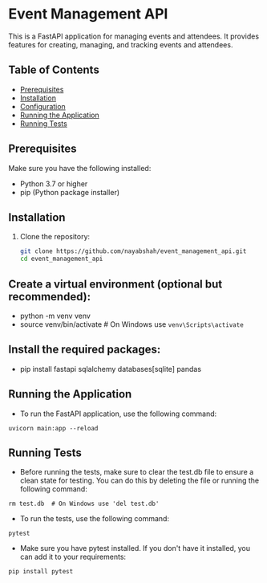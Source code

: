 # Event Management API

This is a FastAPI application for managing events and attendees. It provides features for creating, managing, and tracking events and attendees.

## Table of Contents

- [Prerequisites](#prerequisites)
- [Installation](#installation)
- [Configuration](#configuration)
- [Running the Application](#running-the-application)
- [Running Tests](#running-tests)

## Prerequisites

Make sure you have the following installed:

- Python 3.7 or higher
- pip (Python package installer)

## Installation

1. Clone the repository:

   ```bash
   git clone https://github.com/nayabshah/event_management_api.git
   cd event_management_api

## Create a virtual environment (optional but recommended):

- python -m venv venv
- source venv/bin/activate  # On Windows use `venv\Scripts\activate`

## Install the required packages:

- pip install fastapi sqlalchemy databases[sqlite] pandas

## Running the Application
- To run the FastAPI application, use the following command:

`uvicorn main:app --reload`

## Running Tests
- Before running the tests, make sure to clear the test.db file to ensure a clean state for testing. You can do this by deleting the file or running the following command:

`rm test.db  # On Windows use 'del test.db'`

- To run the tests, use the following command:

`pytest`

- Make sure you have pytest installed. If you don't have it installed, you can add it to your requirements:

`pip install pytest`